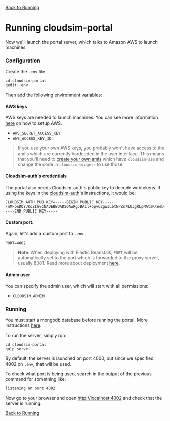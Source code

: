 [Back to Running](Running)

# Running cloudsim-portal

Now we'll launch the portal server, which talks to Amazon AWS to launch machines.

### Configuration ###

Create the `.env` file:

    cd cloudsim-portal
    gedit .env

Then add the following environment variables:

#### AWS keys

AWS keys are needed to launch machines. You can see more information
[here](https://bitbucket.org/osrf/cloudsim-portal) on how to setup AWS.

* `AWS_SECRET_ACCESS_KEY`
* `AWS_ACCESS_KEY_ID`

> If you use your own AWS keys, you probably won't have access to the ami's which
> are currently hardcoded in the user interface. This means that you'll need to
> [create your own amis](Developing_sim) which have `cloudsim-sim` and change the code in
> `cloudsim-widgets` to use those.

#### Cloudsim-auth's credentials

The portal also needs Cloudsim-auth's public key to decode webtokens.
If using the keys in the [cloudsim-auth](Running_auth)'s instructions, it
would be:

    CLOUDSIM_AUTH_PUB_KEY=-----BEGIN PUBLIC KEY-----\nMFowDQYJKoZIhvcNAQEBBQADSQAwRgJBAIl+bpv62gw3LbtNPZs7LU3gRLpNAtaK\neD4bZ5So0RmyXSiMa/AKJ8gZ2zZ33NhoHJ47i7AS48OhC4VmSHXETbUCAQU=\n-----END PUBLIC KEY-----

#### Custom port:

Again, let's add a custom port to `.env`.

    PORT=4002

> **Note**: When deploying with Elastic Beanstalk, `PORT` will be automatically set to
the port which is forwarded to the proxy server, usually 8081. Read more about
deployment [here](Deployment).

#### Admin user

You can specify the admin user, which will start with all permissions:

* `CLOUDSIM_ADMIN`

### Running ###

You must start a mongodb database before running the portal. More
instructions
[here](https://bitbucket.org/osrf/cloudsim-portal).

To run the server, simply run:

    cd cloudsim-portal
    gulp serve

By default, the server is launched on port 4000, but since we specified 4002 on
`.env`, that will be used.

To check what port is being used, search in the output of the previous
command for something like:

    listening on port 4002

Now go to your browser and open
[http://localhost:4002](http://localhost:4002) and check that the server is
running.

[Back to Running](Running)
